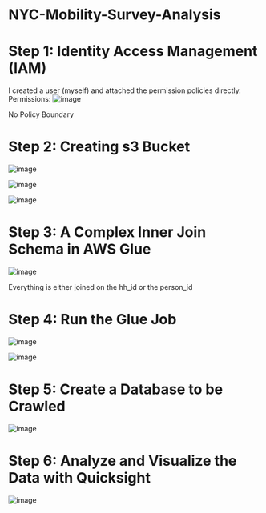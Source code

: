 # NYC-Mobility-Survey-Analysis
# Step 1: Identity Access Management (IAM)
I created a user (myself) and attached the permission policies directly.
Permissions:
![image](https://github.com/Tyriek-cloud/NYC-Mobility-Survey-Analysis/assets/62261407/b1773fe0-bd1c-4c77-9e32-9ad54e49773b)

No Policy Boundary
# Step 2: Creating s3 Bucket
![image](https://github.com/Tyriek-cloud/NYC-Mobility-Survey-Analysis/assets/62261407/69178f6f-2d84-4ccf-a860-1feef1a50825)

![image](https://github.com/Tyriek-cloud/NYC-Mobility-Survey-Analysis/assets/62261407/e34b5fbc-d465-4449-903e-8e535bb9c25d)

![image](https://github.com/Tyriek-cloud/NYC-Mobility-Survey-Analysis/assets/62261407/c9e781e6-4b04-4a22-8ad1-453205117c0b)

# Step 3: A Complex Inner Join Schema in AWS Glue
![image](https://github.com/Tyriek-cloud/NYC-Mobility-Survey-Analysis/assets/62261407/a4e9e992-72d6-4f91-9a06-c882830837a9)

Everything is either joined on the hh_id or the person_id

# Step 4: Run the Glue Job
![image](https://github.com/Tyriek-cloud/NYC-Mobility-Survey-Analysis/assets/62261407/38023dde-5f8e-418b-9063-bb3461ac99c0)

![image](https://github.com/Tyriek-cloud/NYC-Mobility-Survey-Analysis/assets/62261407/8a2c23c3-ca11-4335-80cd-175278f2223b)

# Step 5: Create a Database to be Crawled
![image](https://github.com/Tyriek-cloud/NYC-Mobility-Survey-Analysis/assets/62261407/a0947851-ec4f-488b-9167-4fec43030b49)

# Step 6: Analyze and Visualize the Data with Quicksight
![image](https://github.com/Tyriek-cloud/NYC-Mobility-Survey-Analysis/assets/62261407/e749bb4c-43cf-4572-bc38-f8bc47df6445)



